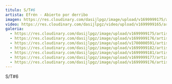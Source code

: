 ```yaml
---
titulo: S/T#6
artista: Efrén - Abierto por derribo
imagen: https://res.cloudinary.com/dasijlpgz/image/upload/v1699999175/artistas/Efr%C3%A9n/Obra1-Efr%C3%A9n/P1070835.jpg
video: https://res.cloudinary.com/dasijlpgz/video/upload/v1699999165/artistas/Efr%C3%A9n/Obra1-Efr%C3%A9n/Sin_t%C3%ADtulo-1.mp4
galeria:
  - https://res.cloudinary.com/dasijlpgz/image/upload/v1699999175/artistas/Efr%C3%A9n/Obra1-Efr%C3%A9n/P1070835.jpg
  - https://res.cloudinary.com/dasijlpgz/image/upload/v1699999176/artistas/Efr%C3%A9n/Obra1-Efr%C3%A9n/P1070837.jpg
  - https://res.cloudinary.com/dasijlpgz/image/upload/v1700000591/artistas/Efr%C3%A9n/Obra1-Efr%C3%A9n/P1070849.jpg
  - https://res.cloudinary.com/dasijlpgz/image/upload/v1699999182/artistas/Efr%C3%A9n/Obra1-Efr%C3%A9n/P1070848.jpg
  - https://res.cloudinary.com/dasijlpgz/image/upload/v1699999181/artistas/Efr%C3%A9n/Obra1-Efr%C3%A9n/P1070846.jpg
  - https://res.cloudinary.com/dasijlpgz/image/upload/v1699999177/artistas/Efr%C3%A9n/Obra1-Efr%C3%A9n/P1070840.jpg
  - https://res.cloudinary.com/dasijlpgz/image/upload/v1699999176/artistas/Efr%C3%A9n/Obra1-Efr%C3%A9n/P1070838.jpg
---
```

S/T#6
